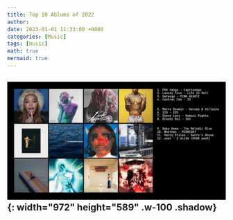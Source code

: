 ```yaml
---
title: Top 10 Ablums of 2022
author:
date: 2023-01-01 11:33:00 +0800
categories: [Music]
tags: [music]
math: true
mermaid: true
---
```


![Desktop View](/assets/img/posts/2023-02-10-music/pic.jpg){: width="972" height="589" .w-100 .shadow}
---
